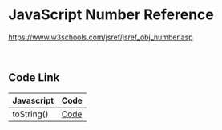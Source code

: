 # JavaScript Number Reference

https://www.w3schools.com/jsref/jsref_obj_number.asp

<br/>

## Code Link

| Javascript | Code                                                                            |
| ---------- | ------------------------------------------------------------------------------- |
| toString() | [Code](https://github.com/armdnks/JS-Fundamentals/blob/main/number/toString.js) |
